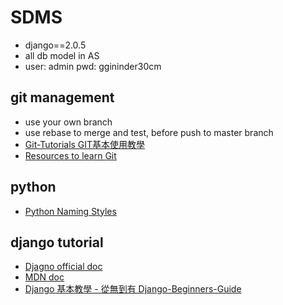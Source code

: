 # SDMS
- django==2.0.5
- all db model in AS
- user: admin pwd: ggininder30cm

## git management
- use your own branch
- use rebase to merge and test, before push to master branch
- [Git-Tutorials GIT基本使用教學](https://github.com/twtrubiks/Git-Tutorials)
- [Resources to learn Git](https://try.github.io/)

## python
- [Python Naming Styles](https://realpython.com/python-pep8/#naming-conventions)

## django tutorial
- [Djagno official doc](https://docs.djangoproject.com/zh-hans/2.0/)
- [MDN doc](https://developer.mozilla.org/zh-TW/docs/Learn/Server-side/Django)
- [Django 基本教學 - 從無到有 Django-Beginners-Guide](https://github.com/twtrubiks/django-tutorial)
